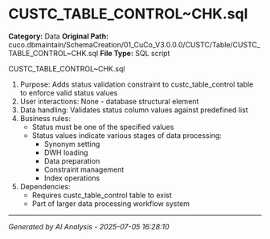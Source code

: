 # CUSTC_TABLE_CONTROL~CHK.sql

**Category:** Data
**Original Path:** cuco.dbmaintain/SchemaCreation/01_CuCo_V3.0.0.0/CUSTC/Table/CUSTC_TABLE_CONTROL~CHK.sql
**File Type:** SQL script

CUSTC_TABLE_CONTROL~CHK.sql
1. Purpose: Adds status validation constraint to custc_table_control table to enforce valid status values
2. User interactions: None - database structural element
3. Data handling: Validates status column values against predefined list
4. Business rules:
   - Status must be one of the specified values
   - Status values indicate various stages of data processing:
     - Synonym setting
     - DWH loading
     - Data preparation
     - Constraint management
     - Index operations
5. Dependencies:
   - Requires custc_table_control table to exist
   - Part of larger data processing workflow system

---
*Generated by AI Analysis - 2025-07-05 16:28:10*
